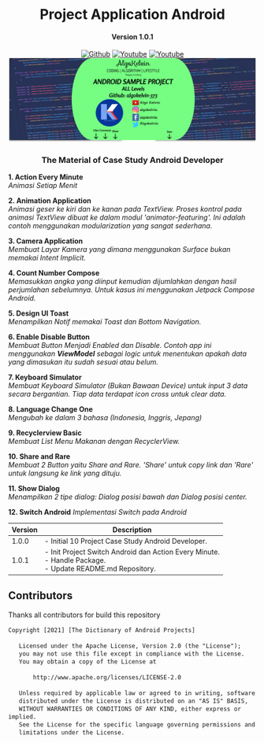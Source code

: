 <h1 align="center">Project Application Android</h1>
<h4 align="center">Version 1.0.1</h3>

<p align="center">
  <a href="https://github.com/algokelvin-373"><img alt="Github" src="https://img.shields.io/github/followers/algokelvin-373?label=follow&style=social"></a>
  <a href="https://www.youtube.com/c/AlgoKelvin373/"><img alt="Youtube" src="https://img.shields.io/youtube/channel/views/UCpSHZFRx64xWwXYbWbyXxfw?style=social"></a>
  <a href="https://www.youtube.com/c/AlgoKelvin373/"><img alt="Youtube" src="https://img.shields.io/youtube/channel/subscribers/UCpSHZFRx64xWwXYbWbyXxfw?style=social"></a>
  <br>
  <img src="https://github.com/algokelvin-373/ProjectAppAndroid/blob/master/Bg_Android.png"/>
</p>

<h3 align="center">The Material of Case Study Android Developer</h3>

<b>1.  Action Every Minute</b> <br>
<i>Animasi Setiap Menit</i>

<b>2.  Animation Application</b> <br>
<i>Animasi geser ke kiri dan ke kanan pada TextView. Proses kontrol pada animasi TextView dibuat ke dalam modul 'animator-featuring'. Ini adalah contoh menggunakan modularization yang sangat sederhana.</i>

<b>3.  Camera Application</b> <br>
<i>Membuat Layar Kamera yang dimana menggunakan Surface bukan memakai Intent Implicit.</i>

<b>4.  Count Number Compose</b> <br>
<i>Memasukkan angka yang diinput kemudian dijumlahkan dengan hasil perjumlahan sebelumnya. Untuk kasus ini menggunakan Jetpack Compose Android.</i>

<b>5.  Design UI Toast</b> <br>
<i>Menampilkan Notif memakai Toast dan Bottom Navigation.</i>

<b>6.  Enable Disable Button</b> <br>
<i>Membuat Button Menjadi Enabled dan Disable. Contoh app ini menggunakan <b>ViewModel</b> sebagai logic untuk menentukan apakah data yang dimasukan itu sudah sesuai atau belum.</i>

<b>7.  Keyboard Simulator</b> <br>
<i>Membuat Keyboard Simulator (Bukan Bawaan Device) untuk input 3 data secara bergantian. Tiap data terdapat icon cross untuk clear data.</i>

<b>8.  Language Change One</b> <br>
<i>Mengubah ke dalam 3 bahasa (Indonesia, Inggris, Jepang)</i>

<b>9.  Recyclerview Basic</b> <br>
<i>Membuat List Menu Makanan dengan RecyclerView.</i>

<b>10. Share and Rare</b> <br>
<i>Membuat 2 Button yaitu Share and Rare. 'Share' untuk copy link dan 'Rare' untuk langsung ke link yang dituju.</i>

<b>11. Show Dialog</b> <br>
<i>Menampilkan 2 tipe dialog: Dialog posisi bawah dan Dialog posisi center.</i>

<b>12. Switch Android</b>
<i>Implementasi Switch pada Android</i>

<table>
    <thead>
        <tr>
            <th>Version</th>
            <th>Description</th>
        </tr>
    </thead>
    <tbody>
        <tr>
            <td>1.0.0</td>
            <td>
                - Initial 10 Project Case Study Android Developer.
            </td>
        </tr>
        <tr>
            <td>1.0.1</td>
            <td>
                - Init Project Switch Android dan Action Every Minute. <br>
                - Handle Package. <br>
                - Update README.md Repository. <br>
            </td>
        </tr>
    </tbody>
</table>

## Contributors
Thanks all contributors for build this repository

```
Copyright [2021] [The Dictionary of Android Projects]

   Licensed under the Apache License, Version 2.0 (the "License");
   you may not use this file except in compliance with the License.
   You may obtain a copy of the License at

       http://www.apache.org/licenses/LICENSE-2.0

   Unless required by applicable law or agreed to in writing, software
   distributed under the License is distributed on an "AS IS" BASIS,
   WITHOUT WARRANTIES OR CONDITIONS OF ANY KIND, either express or implied.
   See the License for the specific language governing permissions and
   limitations under the License.
   
```   
